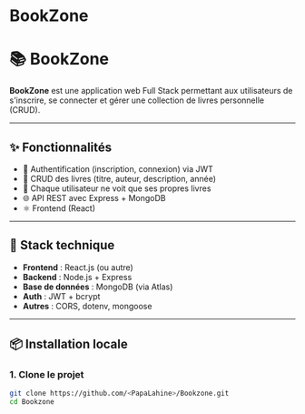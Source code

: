 # BookZone
# 📚 BookZone

**BookZone** est une application web Full Stack permettant aux utilisateurs de s'inscrire, se connecter et gérer une collection de livres personnelle (CRUD).

---

## ✨ Fonctionnalités

- 🔐 Authentification (inscription, connexion) via JWT
- 📖 CRUD des livres (titre, auteur, description, année)
- 👤 Chaque utilisateur ne voit que ses propres livres
- 🌐 API REST avec Express + MongoDB
- ⚛️ Frontend (React)

---

## 🧰 Stack technique

- **Frontend** : React.js (ou autre)
- **Backend** : Node.js + Express
- **Base de données** : MongoDB (via Atlas)
- **Auth** : JWT + bcrypt
- **Autres** : CORS, dotenv, mongoose

---

## 📦 Installation locale

### 1. Clone le projet

```bash
git clone https://github.com/<PapaLahine>/Bookzone.git
cd Bookzone
